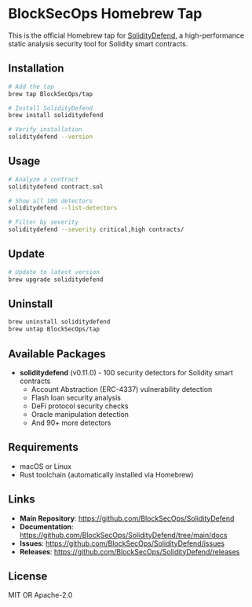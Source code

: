 # BlockSecOps Homebrew Tap

This is the official Homebrew tap for [SolidityDefend](https://github.com/BlockSecOps/SolidityDefend), a high-performance static analysis security tool for Solidity smart contracts.

## Installation

```bash
# Add the tap
brew tap BlockSecOps/tap

# Install SolidityDefend
brew install soliditydefend

# Verify installation
soliditydefend --version
```

## Usage

```bash
# Analyze a contract
soliditydefend contract.sol

# Show all 100 detectors
soliditydefend --list-detectors

# Filter by severity
soliditydefend --severity critical,high contracts/
```

## Update

```bash
# Update to latest version
brew upgrade soliditydefend
```

## Uninstall

```bash
brew uninstall soliditydefend
brew untap BlockSecOps/tap
```

## Available Packages

- **soliditydefend** (v0.11.0) - 100 security detectors for Solidity smart contracts
  - Account Abstraction (ERC-4337) vulnerability detection
  - Flash loan security analysis
  - DeFi protocol security checks
  - Oracle manipulation detection
  - And 90+ more detectors

## Requirements

- macOS or Linux
- Rust toolchain (automatically installed via Homebrew)

## Links

- **Main Repository**: https://github.com/BlockSecOps/SolidityDefend
- **Documentation**: https://github.com/BlockSecOps/SolidityDefend/tree/main/docs
- **Issues**: https://github.com/BlockSecOps/SolidityDefend/issues
- **Releases**: https://github.com/BlockSecOps/SolidityDefend/releases

## License

MIT OR Apache-2.0
